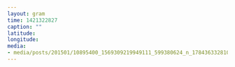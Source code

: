 ```yaml
---
layout: gram
time: 1421322827
caption: ""
latitude: 
longitude: 
media:
- media/posts/201501/10895400_1569309219949111_599380624_n_17843633281000351.jpg
---
```

